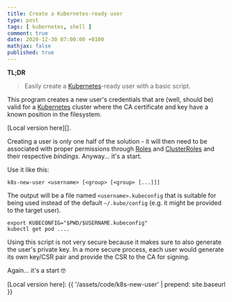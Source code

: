 ```yaml
---
title: Create a Kubernetes-ready user
type: post
tags: [ kubernetes, shell ]
comment: true
date: 2020-12-30 07:00:00 +0100
mathjax: false
published: true
---
```


**TL;DR**

> Easily create a [Kubernetes][]-ready user with a basic script.

This program creates a new user's credentials that are (well, should be) valid
for a [Kubernetes][] cluster where the CA certificate and key have a known
position in the filesystem.

<script src="https://gitlab.com/polettix/notechs/-/snippets/2054897.js"></script>

[Local version here][].

Creating a user is only one half of the solution - it will then need to be
associated with proper permissions through [Roles][] and [ClusterRoles][] and
their respective *bindings*. Anyway... it's a start.

Use it like this:

```
k8s-new-user <username> [<group> [<group> [...]]]
```

The output will be a file named `<username>.kubeconfig` that is suitable for
being used instead of the default `~/.kube/config` (e.g. it might be provided
to the target user).

```shell
export KUBECONFIG="$PWD/$USERNAME.kubeconfig"
kubectl get pod ....
```

Using this script is not very secure because it makes sure to also generate the
user's private key. In a more secure process, each user would generate its own
key/CSR pair and provide the CSR to the CA for signing.

Again... it's a start 🤓

[Kubernetes]: https://kubernetes.io/
[Roles]: https://kubernetes.io/docs/reference/access-authn-authz/rbac/#role-example
[ClusterRoles]: https://kubernetes.io/docs/reference/access-authn-authz/rbac/#clusterrole-example
[Local version here]: {{ '/assets/code/k8s-new-user' | prepend: site.baseurl }}
